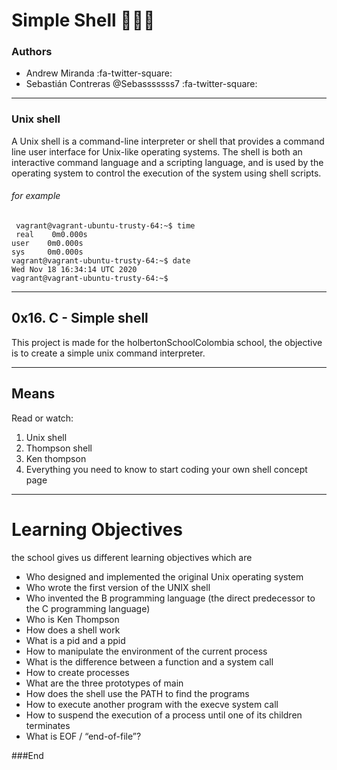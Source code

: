 # Simple Shell 👨🏻‍💻
### Authors

- Andrew Miranda :fa-twitter-square:
- Sebastián Contreras @Sebasssssss7 :fa-twitter-square:

------------
### Unix shell
A Unix shell is a command-line interpreter or shell that provides a command line user interface for Unix-like operating systems. The shell is both an interactive command language and a scripting language, and is used by the operating system to control the execution of the system using shell scripts.
###### for example 
       
    
     vagrant@vagrant-ubuntu-trusty-64:~$ time
	 real    0m0.000s
    user    0m0.000s
    sys     0m0.000s
    vagrant@vagrant-ubuntu-trusty-64:~$ date
    Wed Nov 18 16:34:14 UTC 2020
    vagrant@vagrant-ubuntu-trusty-64:~$



------------

## 0x16. C - Simple shell
This project is made for the holbertonSchoolColombia school, the objective is to create a simple unix command interpreter.

------------


## Means
Read or watch:
1. Unix shell
2. Thompson shell
3. Ken thompson
4. Everything you need to know to start coding your own shell concept page

------------
# Learning Objectives
the school gives us different learning objectives which are
- Who designed and implemented the original Unix operating system
- Who wrote the first version of the UNIX shell
- Who invented the B programming language (the direct predecessor to the C programming language)
- Who is Ken Thompson
- How does a shell work
- What is a pid and a ppid
- How to manipulate the environment of the current process
- What is the difference between a function and a system call
- How to create processes
- What are the three prototypes of main
- How does the shell use the PATH to find the programs
- How to execute another program with the execve system call
- How to suspend the execution of a process until one of its children terminates
- What is EOF / “end-of-file”?

###End
